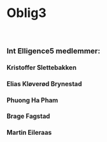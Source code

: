 <h1> Oblig3</h1><br>
<h3> Int Elligence5 medlemmer: </h3>
  <h4>Kristoffer Slettebakken</h4>
  <h4>Elias Kløverød Brynestad</h4>
  <h4> Phuong Ha Pham</h4>
  <h4>Brage Fagstad</h4>
  <h4>Martin Eileraas</h4>


